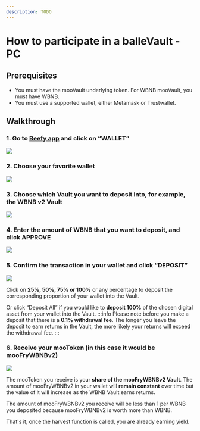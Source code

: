 ```yaml
---
description: TODO
---
```


# How to participate in a balleVault - PC

## Prerequisites <a id="prerequisites"></a>

* You must have the mooVault underlying token. For WBNB mooVault, you must have WBNB.
* You must use a supported wallet, either Metamask or Trustwallet.

## Walkthrough <a id="walkthrough"></a>

### 1. Go to [Beefy app](https://app.beefy.finance/) and click on “WALLET” <a id="1-go-to-beefy-app-and-click-on-wallet"></a>

![](https://gblobscdn.gitbook.com/assets%2F-MJZ0tXJc-hdgL-YTlPk%2F-MKLud-6OihbsCx1VKFj%2F-MKLzBNGN_fvPQo15X1Y%2FWallet.png?alt=media&token=ca2943fa-f426-437d-8d0f-989d2049d9ad)

### 2. Choose your favorite wallet <a id="2-choose-your-favorite-wallet"></a>

![](https://gblobscdn.gitbook.com/assets%2F-MJZ0tXJc-hdgL-YTlPk%2F-MKLud-6OihbsCx1VKFj%2F-MKLzl10szb-cDvvsN3V%2FWallet%20opt.PNG?alt=media&token=cab60537-07a9-4d42-988d-80cea04e1503)

### 3. Choose which Vault you want to deposit into, for example, the WBNB v2 Vault <a id="3-choose-which-vault-you-want-to-deposit-into-for-example-the-wbnb-v2-vault"></a>

![](https://gblobscdn.gitbook.com/assets%2F-MJZ0tXJc-hdgL-YTlPk%2F-MKLud-6OihbsCx1VKFj%2F-MKM0K6OkZ2QQWiZZNPe%2FWallet%20%281%29.png?alt=media&token=cc1636b2-9d67-4422-9809-eec424a8a97d)

### 4. Enter the amount of WBNB that you want to deposit, and click APPROVE <a id="4-enter-the-amount-of-wbnb-that-you-want-to-deposit-and-click-approve"></a>

![](https://gblobscdn.gitbook.com/assets%2F-MJZ0tXJc-hdgL-YTlPk%2F-MKLud-6OihbsCx1VKFj%2F-MKM3A6D1AACMv1Gr329%2FWallet%20%282%29.png?alt=media&token=eef52910-5e6f-4594-98f4-7fb3a56d5246)

### 5. Confirm the transaction in your wallet and click “DEPOSIT” <a id="5-confirm-the-transaction-in-your-wallet-and-click-deposit"></a>

![](https://gblobscdn.gitbook.com/assets%2F-MJZ0tXJc-hdgL-YTlPk%2F-MKLud-6OihbsCx1VKFj%2F-MKM44CJ_OuU3y6FnCdY%2FWallet%20%283%29.png?alt=media&token=6e68367e-bc4c-466d-8b65-f6373422b957)

Click on **25%, 50%, 75% or 100%** or any percentage to deposit the corresponding proportion of your wallet into the Vault.

Or click “Deposit All” if you would like to **deposit 100%** of the chosen digital asset from your wallet into the Vault. :::info Please note before you make a deposit that there is a **0.1% withdrawal fee**. The longer you leave the deposit to earn returns in the Vault, the more likely your returns will exceed the withdrawal fee. :::

### 6. Receive your mooToken \(in this case it would be mooFryWBNBv2\) <a id="6-receive-your-mootoken-in-this-case-it-would-be-moofrywbnbv-2"></a>

![](https://gblobscdn.gitbook.com/assets%2F-MJZ0tXJc-hdgL-YTlPk%2F-MKLud-6OihbsCx1VKFj%2F-MKM5S6j_GMy2qjYF1Ts%2FWallet%20%284%29.png?alt=media&token=16a52048-d022-4389-aa96-289a4c64a361)

The mooToken you receive is your **share of the mooFryWBNBv2 Vault**. The amount of mooFryWBNBv2 in your wallet will **remain constant** over time but the value of it will increase as the WBNB Vault earns returns.

The amount of mooFryWBNBv2 you receive will be less than 1 per WBNB you deposited because mooFryWBNBv2 is worth more than WBNB.

That's it, once the harvest function is called, you are already earning yield.

